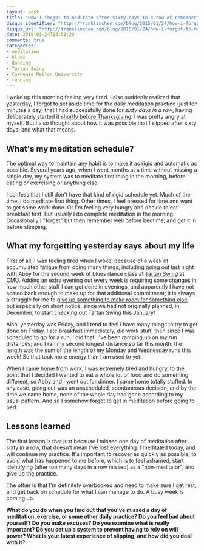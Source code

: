 ```yaml
---
layout: post
title: "How I forgot to meditate after sixty days in a row of remembering and what that means"
disqus_identifier: "http://franklinchen.com/blog/2015/01/24/how-i-forgot-to-meditate-after-sixty-days-in-a-row-of-remembering-and-what-that-means/"
disqus_url: "http://franklinchen.com/blog/2015/01/24/how-i-forgot-to-meditate-after-sixty-days-in-a-row-of-remembering-and-what-that-means/"
date: 2015-01-24T13:58:29
comments: true
categories:
- meditation
- blues
- dancing
- Tartan Swing
- Carnegie Mellon University
- running
---
```

I woke up this morning feeling very tired. I also suddenly realized that yesterday, I forgot to set aside time for the daily meditation practice (just ten minutes a day) that I had successfully done for *sixty days in a row*, having deliberately started it [shortly before Thanksgiving](/blog/2014/11/24/report-on-my-first-day-of-stoic-week-2014/). I was pretty angry at myself. But I also thought about how it was possible that I slipped after sixty days, and what that means.

<!--more-->

## What's my meditation schedule?

The optimal way to maintain any habit is to make it as rigid and automatic as possible. Several years ago, when I went months at a time without missing a single day, my system was to meditate first thing in the morning, before eating or exercising or anything else.

I confess that I still don't have that kind of rigid schedule yet. Much of the time, I do meditate first thing. Other times, I feel pressed for time and want to get some work done. Or I'm feeling very hungry and decide to eat breakfast first. But usually I do complete meditation in the morning. Occasionally I "forget" but then remember well before bedtime, and get it in before sleeping.

## What my forgetting yesterday says about my life

First of all, I was feeling tired when I woke, because of a week of accumulated fatigue from doing many things, including going out last night with Abby for the second week of blues dance class at [Tartan Swing](http://www.tartanswing.com/) at CMU. Adding an extra evening out every week is requiring some changes in how much other stuff I can get done in evenings, and apparently I have not scaled back enough to make up for that additional commitment; it is always a struggle for me to [give up something to make room for something else](/blog/2014/12/15/thoughts-on-giving-up-an-old-project-to-make-room-for-the-new/), but especially on short notice, since we had not originally planned, in December, to start checking out Tartan Swing this January!

Also, yesterday was Friday, and I tend to feel I have many things to try to get done on Friday. I ate breakfast immediately, did work stuff, then since I was scheduled to go for a run, I did that. I've been ramping up on my run distances, and I ran my second longest distance so far this month: the length was the sum of the length of my Monday and Wednesday runs this week! So that took more energy than I am used to yet.

When I came home from work, I was extremely tired and hungry, to the point that I decided I wanted to eat a whole lot of food and do something different, so Abby and I went out for dinner. I came home totally stuffed. In any case, going out was an unscheduled, spontaneous decision, and by the time we came home, none of the whole day had gone according to my usual pattern. And so I somehow forgot to get in meditation before going to bed.

## Lessons learned

The first lesson is that just because I missed one day of meditation after sixty in a row, that doesn't mean I've lost everything. I meditated today, and will continue my practice. It's important to recover as quickly as possible, to avoid what has happened to me before, which is to feel ashamed, start identifying (after too many days in a row missed) as a "non-meditator", and give up the practice.

The other is that I'm definitely overbooked and need to make sure I get rest, and get back on schedule for what I can manage to do. A busy week is coming up.

**What do you do when you find out that you've missed a day of meditation, exercise, or some other daily practice? Do you feel bad about yourself? Do you make excuses? Do you examine what is really important? Do you set up a system to prevent having to rely on will power? What is your latest experience of slipping, and how did you deal with it?**
